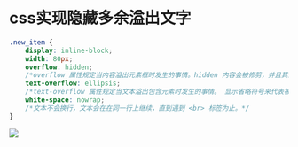# css实现隐藏多余溢出文字

```css
.new_item {
    display: inline-block;
    width: 80px;
    overflow: hidden;
    /*overflow 属性规定当内容溢出元素框时发生的事情。hidden 内容会被修剪，并且其余内容是不可见的*/
    text-overflow: ellipsis;
    /*text-overflow 属性规定当文本溢出包含元素时发生的事情。 显示省略符号来代表被修剪的文本。*/
    white-space: nowrap;
    /*文本不会换行，文本会在在同一行上继续，直到遇到 <br> 标签为止。*/
}
```

![](http://on7r0tqgu.bkt.clouddn.com/Fkz2uDoXXqMUn9jq0XG8S9IU9l-w.png)

